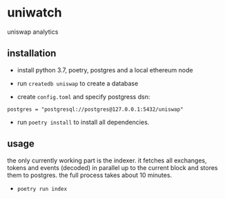 # uniwatch

uniswap analytics

## installation

- install python 3.7, poetry, postgres and a local ethereum node

- run `createdb uniswap` to create a database

- create `config.toml` and specify postgress dsn:

```
postgres = "postgresql://postgres@127.0.0.1:5432/uniswap"
```

- run `poetry install` to install all dependencies.

## usage

the only currently working part is the indexer.
it fetches all exchanges, tokens and events (decoded) in parallel up to the current block and stores them to postgres.
the full process takes about 10 minutes.

- `poetry run index`
